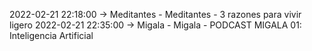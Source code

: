 2022-02-21 22:18:00 -> Meditantes - Meditantes - 3 razones para vivir ligero
2022-02-21 22:35:00 -> Migala - Migala - PODCAST MIGALA 01: Inteligencia Artificial
